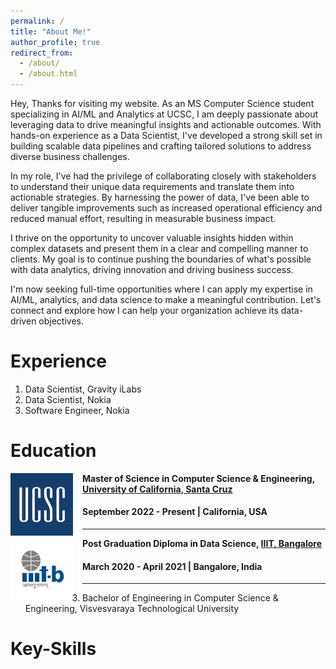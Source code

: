 ```yaml
---
permalink: /
title: "About Me!"
author_profile: true
redirect_from: 
  - /about/
  - /about.html
---
```


Hey, Thanks for visiting my website. As an MS Computer Science student specializing in AI/ML and Analytics at UCSC, I am deeply passionate about leveraging data to drive meaningful insights and actionable outcomes. With hands-on experience as a Data Scientist, I've developed a strong skill set in building scalable data pipelines and crafting tailored solutions to address diverse business challenges.

In my role, I've had the privilege of collaborating closely with stakeholders to understand their unique data requirements and translate them into actionable strategies. By harnessing the power of data, I've been able to deliver tangible improvements such as increased operational efficiency and reduced manual effort, resulting in measurable business impact.

I thrive on the opportunity to uncover valuable insights hidden within complex datasets and present them in a clear and compelling manner to clients. My goal is to continue pushing the boundaries of what's possible with data analytics, driving innovation and driving business success.

I'm now seeking full-time opportunities where I can apply my expertise in AI/ML, analytics, and data science to make a meaningful contribution. Let's connect and explore how I can help your organization achieve its data-driven objectives.

Experience
======
1. Data Scientist, Gravity iLabs
2. Data Scientist, Nokia
3. Software Engineer, Nokia

Education
======
<img align="left" height="100" width="100" src="../images/UCSC.png" style="padding-right:15px">

**Master of Science in Computer Science & Engineering, [University of California, Santa Cruz](https://www.ucsc.edu/)**
#### September 2022 - Present | California, USA

------

<img align="left" height="100" width="100" src="../images/iiitb.png" style="padding-right:15px">

**Post Graduation Diploma in Data Science, [IIIT, Bangalore](https://www.iiitb.ac.in/)**
#### March 2020 - April 2021 | Bangalore, India

------
3. Bachelor of Engineering in Computer Science & Engineering, Visvesvaraya Technological University

Key-Skills
======
